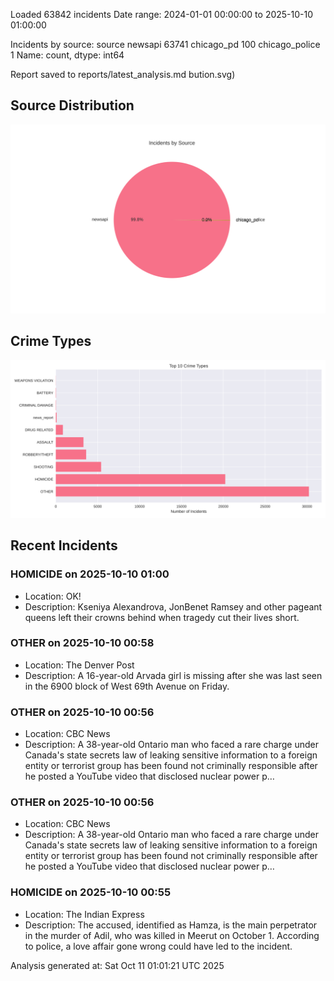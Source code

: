 
Loaded 63842 incidents
Date range: 2024-01-01 00:00:00 to 2025-10-10 01:00:00

Incidents by source:
source
newsapi           63741
chicago_pd          100
chicago_police        1
Name: count, dtype: int64

Report saved to reports/latest_analysis.md
bution.svg)

## Source Distribution
![Source Distribution](images/source_distribution.svg)

## Crime Types
![Crime Types](images/crime_types.svg)

## Recent Incidents

### HOMICIDE on 2025-10-10 01:00
- Location: OK!
- Description: Kseniya Alexandrova, JonBenet Ramsey and other pageant queens left their crowns behind when tragedy cut their lives short.


### OTHER on 2025-10-10 00:58
- Location: The Denver Post
- Description: A 16-year-old Arvada girl is missing after she was last seen in the 6900 block of West 69th Avenue on Friday.


### OTHER on 2025-10-10 00:56
- Location: CBC News
- Description: A 38-year-old Ontario man who faced a rare charge under Canada's state secrets law of leaking sensitive information to a foreign entity or terrorist group has been found not criminally responsible after he posted a YouTube video that disclosed nuclear power p…


### OTHER on 2025-10-10 00:56
- Location: CBC News
- Description: A 38-year-old Ontario man who faced a rare charge under Canada's state secrets law of leaking sensitive information to a foreign entity or terrorist group has been found not criminally responsible after he posted a YouTube video that disclosed nuclear power p…


### HOMICIDE on 2025-10-10 00:55
- Location: The Indian Express
- Description: The accused, identified as Hamza, is the main perpetrator in the murder of Adil, who was killed in Meerut on October 1. According to police, a love affair gone wrong could have led to the incident.

Analysis generated at: Sat Oct 11 01:01:21 UTC 2025
